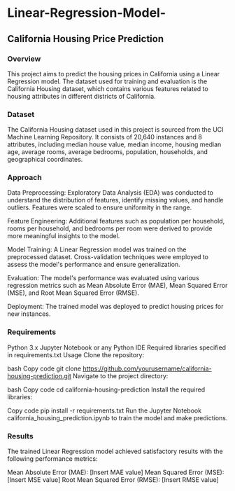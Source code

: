 # Linear-Regression-Model-
## California Housing Price Prediction
### Overview
This project aims to predict the housing prices in California using a Linear Regression model. The dataset used for training and evaluation is the California Housing dataset, which contains various features related to housing attributes in different districts of California.

### Dataset
The California Housing dataset used in this project is sourced from the UCI Machine Learning Repository. It consists of 20,640 instances and 8 attributes, including median house value, median income, housing median age, average rooms, average bedrooms, population, households, and geographical coordinates.

### Approach
Data Preprocessing: Exploratory Data Analysis (EDA) was conducted to understand the distribution of features, identify missing values, and handle outliers. Features were scaled to ensure uniformity in the range.

Feature Engineering: Additional features such as population per household, rooms per household, and bedrooms per room were derived to provide more meaningful insights to the model.

Model Training: A Linear Regression model was trained on the preprocessed dataset. Cross-validation techniques were employed to assess the model's performance and ensure generalization.

Evaluation: The model's performance was evaluated using various regression metrics such as Mean Absolute Error (MAE), Mean Squared Error (MSE), and Root Mean Squared Error (RMSE).

Deployment: The trained model was deployed to predict housing prices for new instances.

### Requirements
Python 3.x
Jupyter Notebook or any Python IDE
Required libraries specified in requirements.txt
Usage
Clone the repository:

bash
Copy code
git clone https://github.com/yourusername/california-housing-prediction.git
Navigate to the project directory:

bash
Copy code
cd california-housing-prediction
Install the required libraries:

Copy code
pip install -r requirements.txt
Run the Jupyter Notebook california_housing_prediction.ipynb to train the model and make predictions.

### Results
The trained Linear Regression model achieved satisfactory results with the following performance metrics:

Mean Absolute Error (MAE): [Insert MAE value]
Mean Squared Error (MSE): [Insert MSE value]
Root Mean Squared Error (RMSE): [Insert RMSE value]
